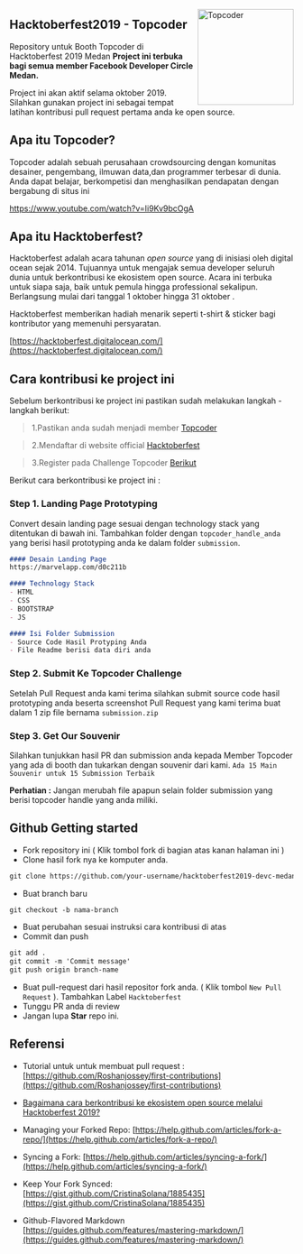 <img src="https://www.betterteam.com/i/topcoder-job-posting-420x320-20190109.png" align="right"
     alt="Topcoder" width="170">

## Hacktoberfest2019 - Topcoder
Repository untuk Booth Topcoder di Hacktoberfest 2019 Medan
**Project ini terbuka bagi semua member Facebook Developer Circle Medan.**

Project ini akan aktif selama oktober 2019. Silahkan gunakan project ini sebagai tempat latihan kontribusi pull request pertama anda ke open source.

## Apa itu Topcoder?
Topcoder adalah sebuah perusahaan crowdsourcing dengan komunitas desainer, pengembang, ilmuwan data,dan programmer terbesar di dunia. Anda dapat 
belajar, berkompetisi dan menghasilkan pendapatan dengan bergabung di situs ini 

https://www.youtube.com/watch?v=Ii9Kv9bcOgA

## Apa itu Hacktoberfest?
Hacktoberfest adalah acara tahunan *open source* yang di inisiasi oleh digital ocean sejak 2014. Tujuannya untuk mengajak semua developer seluruh dunia untuk berkontribusi ke ekosistem open source. Acara ini terbuka untuk siapa saja, baik untuk pemula hingga professional sekalipun. Berlangsung mulai dari tanggal 1 oktober hingga 31 oktober .

Hacktoberfest memberikan hadiah menarik seperti t-shirt & sticker bagi kontributor yang memenuhi persyaratan.


[https://hacktoberfest.digitalocean.com/](https://hacktoberfest.digitalocean.com/)

## Cara kontribusi ke project ini
Sebelum berkontribusi ke project ini pastikan sudah melakukan langkah - langkah berikut:

>1.Pastikan anda sudah menjadi member [Topcoder](http://bit.ly/tc-ina)

>2.Mendaftar di website official [Hacktoberfest](https://hacktoberfest.digitalocean.com/)

>3.Register pada Challenge Topcoder [Berikut](http://bit.ly/tc-ina)


Berikut cara berkontribusi ke project ini :

### Step 1.  Landing Page Prototyping
Convert desain landing page sesuai dengan technology stack yang ditentukan di bawah ini. Tambahkan folder dengan `topcoder_handle_anda` yang berisi hasil prototyping anda ke dalam folder `submission`. 

```markdown
#### Desain Landing Page
https://marvelapp.com/d0c211b

#### Technology Stack
- HTML
- CSS
- BOOTSTRAP
- JS

#### Isi Folder Submission
- Source Code Hasil Protyping Anda
- File Readme berisi data diri anda
```
### Step 2.  Submit Ke Topcoder Challenge 
Setelah Pull Request anda kami terima silahkan submit source code hasil prototyping anda beserta
screenshot Pull Request yang kami terima buat dalam 1 zip file bernama `submission.zip`

### Step 3.  Get Our Souvenir
Silahkan tunjukkan hasil PR dan submission anda kepada Member Topcoder yang 
ada di booth dan tukarkan dengan souvenir dari kami. 
`Ada 15 Main Souvenir untuk 15 Submission Terbaik`

**Perhatian :**
Jangan merubah file apapun selain folder submission yang berisi topcoder handle yang anda miliki.


## Github Getting started
* Fork repository ini ( Klik tombol fork di bagian atas kanan halaman ini )
* Clone hasil fork nya ke komputer anda.
```markdown
git clone https://github.com/your-username/hacktoberfest2019-devc-medan.git
```
* Buat branch baru
```markdown
git checkout -b nama-branch
```
* Buat perubahan sesuai instruksi cara kontribusi di atas 
* Commit dan push

```markdown
git add .
git commit -m 'Commit message'
git push origin branch-name
```

* Buat pull-request dari hasil repositor fork anda. ( Klik tombol `New Pull Request` ). Tambahkan Label `Hacktoberfest`
* Tunggu PR anda di review  
* Jangan lupa **Star** repo ini.
  


## Referensi

- Tutorial untuk untuk membuat pull request : 
[https://github.com/Roshanjossey/first-contributions](https://github.com/Roshanjossey/first-contributions)

- [Bagaimana cara berkontribusi ke ekosistem open source melalui Hacktoberfest 2019?](https://medium.com/@iqbalsyamilayas/bagaimana-cara-berkontribusi-di-ekosistem-open-source-melalui-hacktoberfest-2019-57a5af09eb6b)

- Managing your Forked Repo: [https://help.github.com/articles/fork-a-repo/](https://help.github.com/articles/fork-a-repo/)

- Syncing a Fork: [https://help.github.com/articles/syncing-a-fork/](https://help.github.com/articles/syncing-a-fork/)

- Keep Your Fork Synced: [https://gist.github.com/CristinaSolana/1885435](https://gist.github.com/CristinaSolana/1885435)

- Github-Flavored Markdown [https://guides.github.com/features/mastering-markdown/](https://guides.github.com/features/mastering-markdown/)
